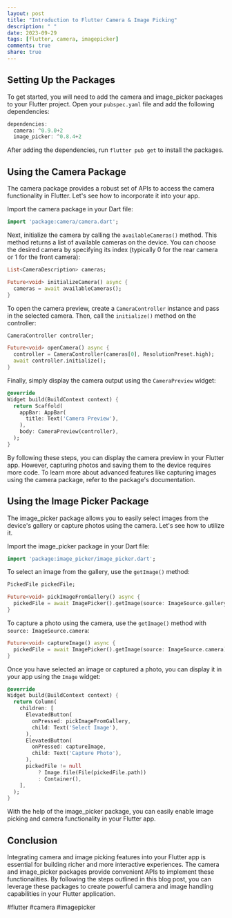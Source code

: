 ```yaml
---
layout: post
title: "Introduction to Flutter Camera & Image Picking"
description: " "
date: 2023-09-29
tags: [flutter, camera, imagepicker]
comments: true
share: true
---
```


## Setting Up the Packages

To get started, you will need to add the camera and image_picker packages to your Flutter project. Open your `pubspec.yaml` file and add the following dependencies:

```dart
dependencies:
  camera: ^0.9.0+2
  image_picker: ^0.8.4+2
```

After adding the dependencies, run `flutter pub get` to install the packages.

## Using the Camera Package

The camera package provides a robust set of APIs to access the camera functionality in Flutter. Let's see how to incorporate it into your app.

Import the camera package in your Dart file:

```dart
import 'package:camera/camera.dart';
```

Next, initialize the camera by calling the `availableCameras()` method. This method returns a list of available cameras on the device. You can choose the desired camera by specifying its index (typically 0 for the rear camera or 1 for the front camera):

```dart
List<CameraDescription> cameras;

Future<void> initializeCamera() async {
  cameras = await availableCameras();
}

```

To open the camera preview, create a `CameraController` instance and pass in the selected camera. Then, call the `initialize()` method on the controller:

```dart
CameraController controller;

Future<void> openCamera() async {
  controller = CameraController(cameras[0], ResolutionPreset.high);
  await controller.initialize();
}
```

Finally, simply display the camera output using the `CameraPreview` widget:

```dart
@override
Widget build(BuildContext context) {
  return Scaffold(
    appBar: AppBar(
      title: Text('Camera Preview'),
    ),
    body: CameraPreview(controller),
  );
}
```

By following these steps, you can display the camera preview in your Flutter app. However, capturing photos and saving them to the device requires more code. To learn more about advanced features like capturing images using the camera package, refer to the package's documentation.

## Using the Image Picker Package

The image_picker package allows you to easily select images from the device's gallery or capture photos using the camera. Let's see how to utilize it.

Import the image_picker package in your Dart file:

```dart
import 'package:image_picker/image_picker.dart';
```

To select an image from the gallery, use the `getImage()` method:

```dart
PickedFile pickedFile;

Future<void> pickImageFromGallery() async {
  pickedFile = await ImagePicker().getImage(source: ImageSource.gallery);
}
```

To capture a photo using the camera, use the `getImage()` method with `source: ImageSource.camera`:

```dart
Future<void> captureImage() async {
  pickedFile = await ImagePicker().getImage(source: ImageSource.camera);
}
```

Once you have selected an image or captured a photo, you can display it in your app using the `Image` widget:

```dart
@override
Widget build(BuildContext context) {
  return Column(
    children: [
      ElevatedButton(
        onPressed: pickImageFromGallery,
        child: Text('Select Image'),
      ),
      ElevatedButton(
        onPressed: captureImage,
        child: Text('Capture Photo'),
      ),
      pickedFile != null
          ? Image.file(File(pickedFile.path))
          : Container(),
    ],
  );
}
```

With the help of the image_picker package, you can easily enable image picking and camera functionality in your Flutter app.

## Conclusion

Integrating camera and image picking features into your Flutter app is essential for building richer and more interactive experiences. The camera and image_picker packages provide convenient APIs to implement these functionalities. By following the steps outlined in this blog post, you can leverage these packages to create powerful camera and image handling capabilities in your Flutter application.

#flutter #camera #imagepicker